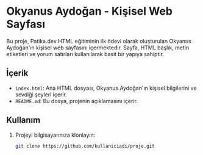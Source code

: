 # Okyanus Aydoğan - Kişisel Web Sayfası

Bu proje, Patika.dev HTML eğitiminin ilk ödevi olarak oluşturulan Okyanus Aydoğan'ın kişisel web sayfasını içermektedir. Sayfa, HTML başlık, metin etiketleri ve yorum satırları kullanılarak basit bir yapıya sahiptir.

## İçerik

- `index.html`: Ana HTML dosyası, Okyanus Aydoğan'ın kişisel bilgilerini ve sevdiği şeyleri içerir.
- `README.md`: Bu dosya, projenin açıklamasını içerir.

## Kullanım

1. Projeyi bilgisayarınıza klonlayın: 
   ```bash
   git clone https://github.com/kullaniciadi/proje.git
